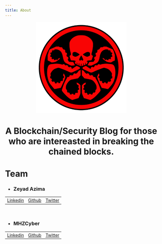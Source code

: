 ```yaml
---
title: About
---
```


<center><img src="/assets/img/sample/avatar.jpg" width="300" height="300"/></center>
    

<center><h1>A Blockchain/Security Blog for those who are intereasted in breaking the chained blocks.</center></h1>



# Team

<h3>
    
- Zeyad Azima
    
</h3>
 <table>
  <tr>
      <td><a href="https://www.linkedin.com/in/zer0verflow/">Linkedin</a></td>
      <td><a href="https://github.com/Zeyad-Azima">Github</a></td>
      <td><a href="https://twitter.com/@AzimaZeyad">Twitter</a></td>
  </tr>
</table>
<br>

<h3>
    
- MHZCyber
    
</h3>
 <table>
  <tr>
      <td><a href="https://www.linkedin.com/in/mhzcyber/">Linkedin</a></td>
      <td><a href="https://github.com/mhzcyber">Github</a></td>
      <td><a href="https://twitter.com/mhz_cyber">Twitter</a></td>
  </tr>
</table> 

<br>

